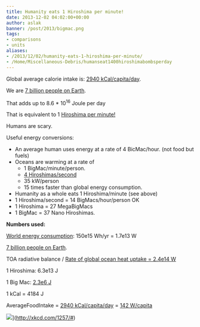 ```yaml
---
title: Humanity eats 1 Hiroshima per minute!
date: 2013-12-02 04:02:00+00:00
author: aslak
banner: /post/2013/bigmac.png
tags:
- comparisons
- units
aliases:
- /2013/12/02/humanity-eats-1-hiroshima-per-minute/
- /Home/Miscellaneous-Debris/humanseat1400hiroshimabombsperday
---
```


Global average calorie intake is: [2940 kCal/capita/day](http://www.who.int/nutrition/topics/3_foodconsumption/en/).

We are [7 billion people on Earth](http://en.wikipedia.org/wiki/World_population).

<!--more-->
That adds up to 8.6 * 10<sup>16</sup> Joule per day

That is equivalent to 1 [Hiroshima per minute!](http://en.wikipedia.org/wiki/List_of_unusual_units_of_measurement#Energy)

Humans are scary.

Useful energy conversions:

  * An average human uses energy at a rate of 4 BicMac/hour. (not food but fuels)
  * Oceans are warming at a rate of
      * 1 BigMac/minute/person.
      * [4 Hiroshimas/second](http://4hiroshimas.com/)
      * 35 kW/person
      * 15 times faster than global energy consumption.
  * Humanity as a whole eats 1 Hiroshima/minute (see above)
  * 1 Hiroshima/second = 14 BigMacs/hour/person OK
  * 1 Hiroshima = 27 MegaBigMacs
  * 1 BigMac = 37 Nano Hiroshimas.

**Numbers used:**

[World energy consumption](http://en.wikipedia.org/wiki/World_energy_consumption): 150e15 Wh/yr = 1.7e13 W

[7 billion people on Earth](http://en.wikipedia.org/wiki/World_population).

TOA radiative balance / [Rate of global ocean heat uptake = 2.4e14 W](http://www.skepticalscience.com/4-Hiroshima-bombs-worth-of-heat-per-second.html)

1 Hiroshima: 6.3e13 J

1 Big Mac: [2.3e6 J](http://en.wikipedia.org/wiki/Big_Mac)

1 kCal = 4184 J

AverageFoodIntake = [2940 kCal/capita/day](http://www.who.int/nutrition/topics/3_foodconsumption/en/) = [142 W/capita](https://www.google.com/search?hl=en&q=2940+kcal%2Fday+in+watts)

![](/post/2013/monster.png)](http://xkcd.com/1257/#)